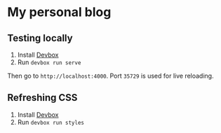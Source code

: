 # My personal blog

## Testing locally

1. Install [Devbox](https://www.jetpack.io/devbox/)
2. Run `devbox run serve`

Then go to `http://localhost:4000`. Port `35729` is used for live reloading.

## Refreshing CSS

1. Install [Devbox](https://www.jetpack.io/devbox/)
2. Run `devbox run styles`

